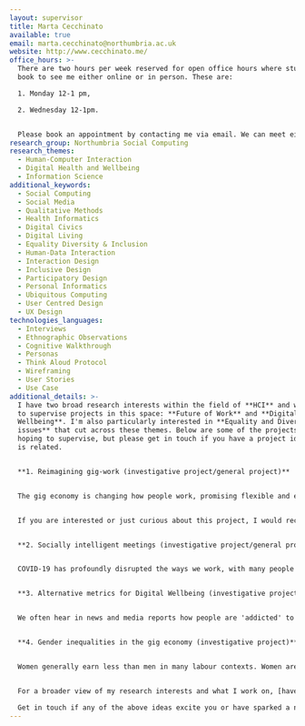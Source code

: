 ```yaml
---
layout: supervisor
title: Marta Cecchinato
available: true
email: marta.cecchinato@northumbria.ac.uk
website: http://www.cecchinato.me/
office_hours: >-
  There are two hours per week reserved for open office hours where students can
  book to see me either online or in person. These are: 

  1. Monday 12-1 pm, 

  2. Wednesday 12-1pm.


  Please book an appointment by contacting me via email. We can meet either in person (on campus) or online via Teams.
research_group: Northumbria Social Computing
research_themes:
  - Human-Computer Interaction
  - Digital Health and Wellbeing
  - Information Science
additional_keywords:
  - Social Computing
  - Social Media
  - Qualitative Methods
  - Health Informatics
  - Digital Civics
  - Digital Living
  - Equality Diversity & Inclusion
  - Human-Data Interaction
  - Interaction Design
  - Inclusive Design
  - Participatory Design
  - Personal Informatics
  - Ubiquitous Computing
  - User Centred Design
  - UX Design
technologies_languages:
  - Interviews
  - Ethnographic Observations
  - Cognitive Walkthrough
  - Personas
  - Think Aloud Protocol
  - Wireframing
  - User Stories
  - Use Case
additional_details: >-
  I have two broad research interests within the field of **HCI** and would love
  to supervise projects in this space: **Future of Work** and **Digital
  Wellbeing**. I'm also particularly interested in **Equality and Diversity
  issues** that cut across these themes. Below are some of the projects I am
  hoping to supervise, but please get in touch if you have a project idea that
  is related.


  **1. Reimagining gig-work (investigative project/general project)**


  The gig economy is changing how people work, promising flexible and easy ways to earn money, but the reality is that gig platforms often hinder the autonomy and growth of workers. The gig economy is also referred to as the '[sharing economy](https://www.brenthecht.com/publications/cscw2018pacm_sharingeconomylitreview.pdf)', where capital-intensive good are shared: this could be someone's car (e.g. Uber), someone's house (e.g., Airbnb), someone's time (e.g. TaskRabbit), or someone's knowledge (e.g. [Upwork](https://nrl.northumbria.ac.uk/id/eprint/45264/1/chi21b_sub7788_cam_i16.pdf)). There is a call to move towards more collaborative worker-centred gig economy, however how this happens is not clear and it will vary between different types of gig work. Specifically, [Alkhatib et al. (2018)](https://arxiv.org/pdf/1807.08189.pdf) have identified 7 areas to further explore when designing more collaborative gig platforms. This project would build on existing work to either apply Alkhatib et al.'s work in a specific context (e.g. Uber drivers) and understand the unique needs of workers for a more collaborative platform, or expand on one of the 7 recommendations to propose design solutions following a user-centred design model.


  If you are interested or just curious about this project, I would recommend signing up to this [free online event (28 and 29 October) on Digital Worker Inquiry: Data, Solidarity and Leverage](https://www.eventbrite.co.uk/e/digital-worker-inquiry-data-solidarity-leverage-tickets-157812043069?aff=eemailordconf&utm_campaign=order_confirm&utm_medium=email&ref=eemailordconf&utm_source=eventbrite&utm_term=viewevent), as there will be a showcase worker-led data projects, ranging from the creation of apps, tools, and software to the discussions of the ethical, technical, and legal challenges of working with or organising through worker data


  **2. Socially intelligent meetings (investigative project/general project)**


  COVID-19 has profoundly disrupted the ways we work, with many people now enjoying working from home as a result of spending time setting up their workstations. As things are slowly going back to 'normal', new forms of hybrid and blended working are emerging, where teams work partially at home and partially in the office. This can affect collaborative work in particular, such as meetings. While hybrid meetings (where there is a mix of remote and in-person participation) are not new, the technology to support these has still a long way to go. Microsoft Research has been leading the way around hybrid meetings (see [guidelines here](https://www.microsoft.com/en-us/research/project/the-new-future-of-work/articles/hybrid-meetings-guide/), and recent publications such as about [online meeting chats](https://eprints.lancs.ac.uk/id/eprint/152899/1/2021_CHI_LBW_parallel_chat_author_own_version_custom_footer_1_.pdf) and [how AI can support online meetings](https://www.researchgate.net/profile/Samiha-Samrose/publication/351422187_MeetingCoach_An_Intelligent_Dashboard_for_Supporting_Effective_Inclusive_Meetings/links/60bad8dd92851cb13d799384/MeetingCoach-An-Intelligent-Dashboard-for-Supporting-Effective-Inclusive-Meetings.pdf)). This project would look at how technology can better support participation, engagement and inclusivity, while accounting for power dynamics during hybrid meetings. Note that this could be applied to a work context (you could even have a client such as your placement company), or in an education context (think about teaching experiences). Alternatively, this project could take a broader lens and just focus on how to re-imagine workspaces in a hybrid world.


  **3. Alternative metrics for Digital Wellbeing (investigative project/general project)**


  We often hear in news and media reports how people are 'addicted' to technology and how screen time is bad. As a result, the term Digital Wellbeing has emerged and often refers to how people use technology in their day to day life and the impacts it may have on their wellbeing. However, there is no common definition of what this actually means. Companies like Google, Apple and others have started to introduce time tracking metrics on apps and devices to help users understand how much time they spend doing certain activities. This has resulted in an over-simplification of what Digital Wellbeing solutions might look like, reducing our complex interactions with technology to a number. [Building on a workshop I organised with experts on the topic and industry participants from Google, Huawei and Microsoft Research](https://digitalwellbeingworkshop.wordpress.com/discussions/), this project would look at identifying a user group that could benefit from digital wellbeing solutions, and [co-designing](https://citeseerx.ist.psu.edu/viewdoc/download?doi=10.1.1.306.9795&rep=rep1&type=pdf) with them potential solutions that help them value their use of technology but are not limited to time tracking. One possible solution could be the [use of design frictions](https://discovery.ucl.ac.uk/id/eprint/1475258/), small hurdles introduced within the interaction to make users more mindful of how they use technology. How these frictions are introduced would need to be explored further in the project.


  **4. Gender inequalities in the gig economy (investigative project)**


  Women generally earn less than men in many labour contexts. Women are also often disadvantaged in career progression compared to men as a result of the inequalities around unpaid labour, such as housework and childcare. The growing gig economy allows for more flexible ways of working, especially in remote ways, and this can open more possibilities for women to work around other commitments. However, recent studies have shown there are gender differences in pricing strategies for online labour: women generally ask for less money than men. Work by Foong et al. ([2018](https://dl.acm.org/doi/pdf/10.1145/3274322) and [2021](http://www.eurekafoong.com/documents/foong_gerber_chi2021_genderpricing.pdf)) has identified a number of future directions to further address these inequalities, such as creating 'gig literacies', develop new socio-technical interventions, and off-platform design interventions. This project could further investigate gender inequalities in gig platforms and payment structures, or develop and evaluate new solutions that minimise such inequalities. I'm also open to discuss broader topics around gender issues in new forms of work.


  For a broader view of my research interests and what I work on, [have a look at my publications](https://scholar.google.com/citations?hl=en&user=FkS0CT8AAAAJ&view_op=list_works&sortby=pubdate).\

  Get in touch if any of the above ideas excite you or have sparked a new idea for a **Human-Computer Interaction project** you would like to discuss with me.
---
```

